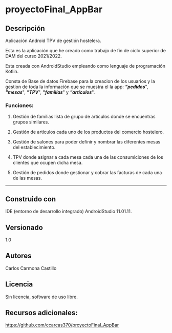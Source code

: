 #  proyectoFinal_AppBar

## Descripción

Aplicación Android TPV de gestión hostelera.

Esta es la aplicación que he creado como trabajo de fin de ciclo superior de  DAM del curso 2021/2022.

Esta creada  con  AndroidStudio empleando como lenguaje de programación Kotlin.

Consta de Base de datos Firebase  para la creacion de los usuarios y la gestion de toda la información que se muestra el la app: ***"pedidos***", ***"mesas***", ***"TPV***", ***"familias***" y ***"artículos***".

### Funciones:

1. Gestión de familias lista de grupo de artículos donde se encuentras grupos similares.

2. Gestión de artículos cada uno de los productos del comercio hostelero.

3. Gestión de salones para poder definir y nombrar las diferentes mesas del establecimiento.

4. TPV donde asignar a cada mesa cada una de las consumiciones de los clientes que ocupen dicha mesa.

5. Gestión de pedidos donde gestionar y cobrar las facturas de cada una de las mesas.

-----------

## Construido con
IDE (entorno de desarrollo integrado) AndroidStudio 11.01.11.

## Versionado
1.0

## Autores
Carlos Carmona Castillo

## Licencia
Sin licencia, software de uso libre.

## Recursos adicionales:
https://github.com/ccarcas370/proyectoFinal_AppBar
